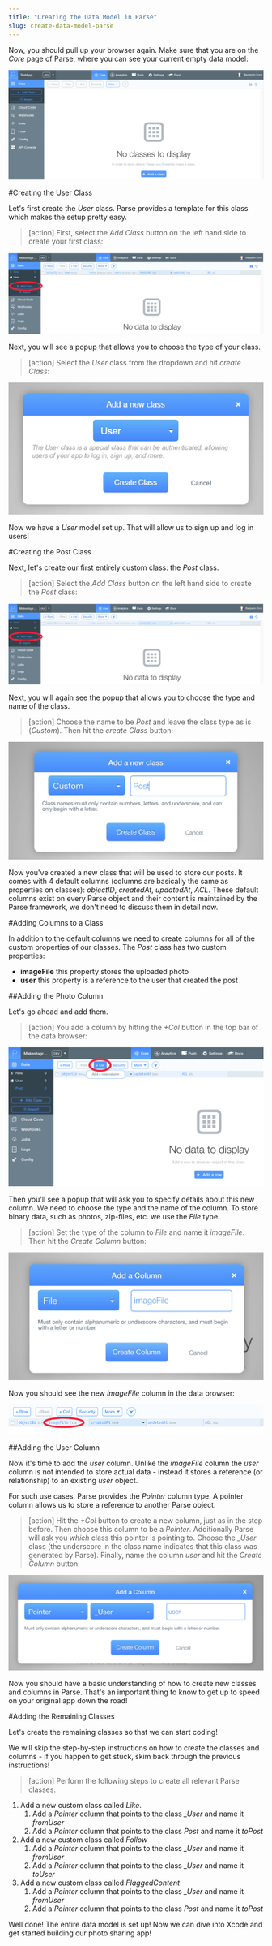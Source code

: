 ```yaml
---
title: "Creating the Data Model in Parse"
slug: create-data-model-parse
---
```


Now, you should pull up your browser again. Make sure that you are on the *Core* page of Parse, where you can see your current empty data model:

![image](empty_data_browser.png)

#Creating the User Class

Let's first create the *User* class. Parse provides a template for this class which makes the setup pretty easy.

> [action]
First, select the *Add Class* button on the left hand side to create your first class:
>
![image](add_class.png)

Next, you will see a popup that allows you to choose the type of your class.

> [action]
Select the *User* class from the dropdown and hit *create Class*:
>
![image](create_user.png)

Now we have a *User* model set up. That will allow us to sign up and log in users!

#Creating the Post Class

Next, let's create our first entirely custom class: the *Post* class.

> [action]
Select the *Add Class* button on the left hand side to create the *Post* class:
>
![image](add_class.png)

Next, you will again see the popup that allows you to choose the type and name of the class.

> [action]
Choose the name to be *Post* and leave the class type as is (*Custom*). Then hit the *create Class* button:
>
![image](new_class.png)

Now you've created a new class that will be used to store our posts. It comes with 4 default columns (columns are basically the same as properties on classes): *objectID*, *createdAt*, *updatedAt*, *ACL*. These default columns exist on every Parse object and their content is maintained by the Parse framework, we don't need to discuss them in detail now.

#Adding Columns to a Class

In addition to the default columns we need to create columns for all of the custom properties of our classes. The *Post* class has two custom properties:

- **imageFile** this property stores the uploaded photo
- **user** this property is a reference to the user that created the post

##Adding the Photo Column

Let's go ahead and add them.

> [action]
You add a column by hitting the *+Col* button in the top bar of the data browser:
>
![image](add_column.png)

Then you'll see a popup that will ask you to specify details about this new column. We need to choose the type and the name of the column. To store binary data, such as photos, zip-files, etc. we use the *File* type.

> [action]
Set the type of the column to *File* and name it *imageFile*. Then hit the *Create Column* button:
>
![image](add_column2.png)

Now you should see the new *imageFile* column in the data browser:

![image](new_column.png)

##Adding the User Column

Now it's time to add the *user* column. Unlike the *imageFile* column the *user* column is not intended to store actual data - instead it stores a reference (or relationship) to an existing *user* object.

For such use cases, Parse provides the *Pointer* column type. A pointer column allows us to store a reference to another Parse object.

> [action]
Hit the *+Col* button to create a new column, just as in the step before. Then choose this column to be a *Pointer*. Additionally Parse will ask you *which* class this pointer is pointing to. Choose the *_User* class (the underscore in the class name indicates that this class was generated by Parse). Finally, name the column *user* and hit the *Create Column* button:
>
![image](add_pointer.png)


Now you should have a basic understanding of how to create new classes and columns in Parse. That's an important thing to know to get up to speed on your original app down the road!

#Adding the Remaining Classes

Let's create the remaining classes so that we can start coding!

We will skip the step-by-step instructions on how to create the classes and columns - if you happen to get stuck, skim back through the previous instructions!

> [action]
> Perform the following steps to create all relevant Parse classes:
>
1. Add a new custom class called *Like*.
	1. Add a *Pointer* column that points to the class *_User* and name it *fromUser*
	2. Add a *Pointer* column that points to the class *Post* and name it *toPost*
2. Add a new custom class called *Follow*
	1. Add a *Pointer* column that points to the class *_User* and name it *fromUser*
	2. Add a *Pointer* column that points to the class *_User* and name it *toUser*
3. Add a new custom class called *FlaggedContent*
	1. Add a *Pointer* column that points to the class *_User* and name it *fromUser*
	2. Add a *Pointer* column that points to the class *Post* and name it *toPost*

Well done! The entire data model is set up! Now we can dive into Xcode and get started building our photo sharing app!
